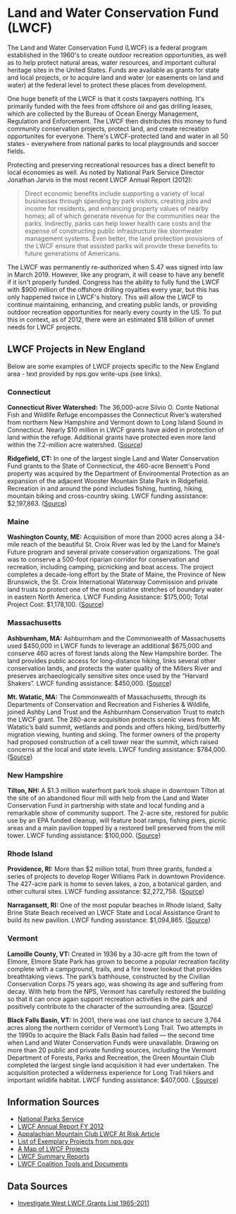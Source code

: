 # Land and Water Conservation Fund (LWCF)

The Land and Water Conservation Fund (LWCF) is a federal program established in the 1960's to create outdoor recreation opportunities, as well as to help protect natural areas, water resources, and important cultural heritage sites in the United States. Funds are available as grants for state and local projects, or to acquire land and water (or easements on land and water) at the federal level to protect these places from development.

One huge benefit of the LWCF is that it costs taxpayers nothing. It's primarily funded with the fees from offshore oil and gas drilling leases, which are collected by the Bureau of Ocean Energy Management, Regulation and Enforcement. The LWCF then distributes this money to fund community conservation projects, protect land, and create recreation opportunites for everyone. There's LWCF-protected land and water in all 50 states - everywhere from national parks to local playgrounds and soccer fields.

Protecting and preserving recreational resources has a direct benefit to local economies as well. As noted by National Park Service Director Jonathan Jarvis in the most recent LWCF Annual Report (2012):

> Direct economic benefits include supporting a variety of local businesses through spending by park visitors, creating jobs and income for residents, and enhancing property values of nearby homes; all of which generate revenue for the communities near the parks. Indirectly, parks can help lower health care costs and the expense of constructing public infrastructure like stormwater management systems. Even better, the land protection provisions of the LWCF ensure that assisted parks will provide these benefits to future generations of Americans.

<!--
> More American jobs depend on trail sports (768,000) than there are lawyers (728,200) in the U.S. ([LWCF 2012 Annual Report](https://www.nps.gov/subjects/lwcf/upload/LWCF-Annual-Report-2012.pdf))
-->
The LWCF was permanently re-authorized when S.47 was signed into law in March 2019. However, like any program, it will cease to have any benefit if it isn't properly funded. Congress has the ability to fully fund the LWCF with $900 million of the offshore drilling royalties every year, but this has only happened twice in LWCF's history. This will allow the LWCF to continue maintaining, enhancing, and creating public lands, or providing outdoor recreation opportunities for nearly every county in the US. To put this in context, as of 2012, there were an estimated $18 billion of unmet needs for LWCF projects.

## LWCF Projects in New England

Below are some examples of LWCF projects specific to the New England area - text provided by nps.gov write-ups (see links).

### Connecticut

**Connecticut River Watershed:** The 36,000-acre Silvio O. Conte National Fish and Wildlife Refuge encompasses the Connecticut River’s watershed from northern New Hampshire and Vermont down to Long Island Sound in Connecticut. Nearly $10 million in LWCF grants have aided in protection of land within the refuge. Additional grants have protected even more land within the 7.2-million acre watershed. (<a href="https://www.outdoors.org/articles/amc-outdoors/this-land-is-your-land" target="_blank">Source</a>)

**Ridgefield, CT:** In one of the largest single Land and Water Conservation Fund grants to the State of Connecticut, the 460-acre Bennett's Pond property was acquired by the Department of Environmental Protection as an expansion of the adjacent Wooster Mountain State Park in Ridgefield. Recreation in and around the pond includes fishing, hunting, hiking, mountain biking and cross-country skiing. LWCF funding assistance: $2,197,863. (<a href="https://www.nps.gov/subjects/lwcf/upload/LWCF_CT.pdf" target="_blank">Source</a>)

### Maine

**Washington County, ME:** Acquisition of more than 2000 acres along a 34-mile reach of the beautiful St. Croix River was led by the Land for Maine’s Future program and several private conservation organizations. The goal was to conserve a 500-foot riparian corridor for conservation and recreation, including camping, picnicking and boat access. The project completes a decade-long effort by the State of Maine, the Province of New Brunswick, the St. Croix International Waterway Commission and private land trusts to protect one of the most pristine stretches of boundary water in eastern North America. LWCF Funding Assistance: $175,000; Total Project Cost: $1,178,100. (<a href="https://www.nps.gov/subjects/lwcf/upload/LWCF_ME.pdf" target="_blank">Source</a>)

### Massachusetts

**Ashburnham, MA:** Ashburnham and the Commonwealth of Massachusetts used $450,000 in LWCF funds to leverage an additional $675,000 and conserve 460 acres of forest lands along the New Hampshire border. The land provides public access for long-distance hiking, links several other conservation lands, and protects the water quality of the Millers River and preserves archaeologically sensitive sites once used by the “Harvard Shakers”. LWCF funding assistance: $450,000. (<a href="https://www.nps.gov/subjects/lwcf/upload/LWCF_MA.pdf" target="_blank">Source</a>)

**Mt. Watatic, MA:** The Commonwealth of Massachusetts, through its Departments of Conservation and Recreation and Fisheries & Wildlife, joined Ashby Land Trust and the Ashburnham Conservation Trust to match the LWCF grant. The 280-acre acquisition protects scenic views from Mt. Watatic’s bald summit, wetlands and ponds and offers hiking, bird/butterfly migration viewing, hunting and skiing. The former owners of the property had proposed construction of a cell tower near the summit, which raised concerns at the local and state levels. LWCF funding assistance: $784,000. (<a href="https://www.nps.gov/subjects/lwcf/upload/LWCF_MA.pdf" target="_blank">Source</a>)

### New Hampshire

**Tilton, NH:** A $1.3 million waterfront park took shape in downtown Tilton at the site of an abandoned flour mill with help from the Land and Water Conservation Fund in partnership with state and local funding and a remarkable show of community support. The 2-acre site, restored for public use by an EPA funded cleanup, will feature boat ramps, fishing piers, picnic areas and a main pavilion topped by a restored bell preserved from the mill tower. LWCF funding assistance: $100,000. (<a href="https://www.nps.gov/subjects/lwcf/upload/LWCF_NH.pdf" target="_blank">Source</a>)


### Rhode Island

**Providence, RI:** More than $2 million total, from three grants, funded a series of projects to develop Roger Williams Park in downtown Providence. The 427-acre park is home to seven lakes, a zoo, a botanical garden, and other cultural sites. LWCF funding assistance: $2,272,758. (<a href="https://www.outdoors.org/articles/amc-outdoors/this-land-is-your-land" target="_blank">Source</a>)

**Narragansett, RI:** One of the most popular beaches in Rhode Island, Salty Brine State Beach received an LWCF State and Local Assistance Grant to build its new pavilion. LWCF funding assistance: $1,094,865. (<a href="https://static1.squarespace.com/static/58a60299ff7c508c3c05f2e1/t/5908c743e3df284d84bec1c7/1493747550938/LWCF_50thAnniversaryReport_FINAL.pdf" target="_blank">Source</a>)

### Vermont

**Lamoille County, VT:** Created in 1936 by a 30-acre gift from the town of Elmore, Elmore State Park has grown to become a popular recreation facility complete with a campground, trails, and a fire tower lookout that provides breathtaking views. The park’s bathhouse, constructed by the Civilian Conservation Corps 75 years ago, was showing its age and suffering from decay. With help from the NPS, Vermont has carefully restored the building so that it can once again support recreation activities in the park and positively contribute to the character of the surrounding area. (<a href="https://www.nps.gov/subjects/lwcf/upload/LWCF-Annual-Report-2012.pdf" target="_blank">Source</a>)

**Black Falls Basin, VT:** In 2001, there was one last chance to secure 3,764 acres along the northern corridor of Vermont’s Long Trail. Two attempts in the 1990s to acquire the Black Falls Basin had failed — the second time when Land and Water Conservation Funds were unavailable. Drawing on more than 20 public and private funding sources, including the Vermont Department of Forests, Parks and Recreation, the Green Mountain Club completed the largest single land acquisition it had ever undertaken. The acquisition protected a wilderness experience for Long Trail hikers and important wildlife habitat. LWCF funding assistance: $407,000. (<a href="https://www.nps.gov/subjects/lwcf/upload/LWCF_VT.pdf" target="_blank"> Source</a>)


## Information Sources

- <a href="https://www.nps.gov/subjects/lwcf/index.htm" target="_blank">National Parks Service</a>
- <a href="https://www.nps.gov/subjects/lwcf/upload/LWCF-Annual-Report-2012.pdf" target="_blank">LWCF Annual Report FY 2012</a>
- <a href="https://www.outdoors.org/articles/amc-outdoors/this-land-is-your-land" target="_blank">Appalachian Mountain Club LWCF At Risk Article</a>
- <a href="https://www.nps.gov/subjects/lwcf/exemplary-projects.htm" target="_blank">List of Exemplary Projects from nps.gov</a>
- <a href="https://wilderness.org/mapping-land-and-water-conservation-fund-lwcf" target="_blank">A Map of LWCF Projects</a>
- <a href="https://waso-lwcf.ncrc.nps.gov/public/index.cfm" target="_blank">LWCF Summary Reports</a>
- <a href="https://www.lwcfcoalition.com/tools/" target="_blank">LWCF Coalition Tools and Documents</a>

## Data Sources

- <a href="http://www.invw.org/2012/06/11/lwcf-grants-database-1283/" target="_blank">Investigate West LWCF Grants List 1965-2011</a>
